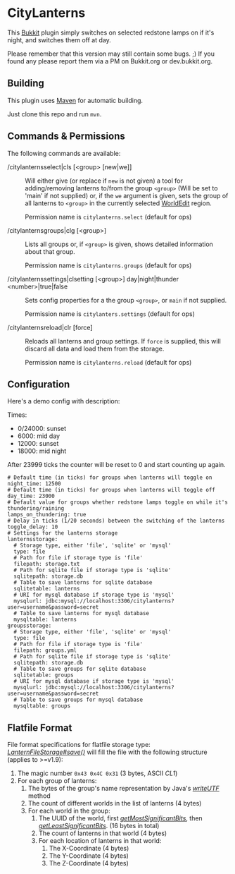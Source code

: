 CityLanterns
============

This [Bukkit](http://bukkit.org/) plugin simply switches on selected redstone lamps on if it's night, and switches them off at day.

Please remember that this version may still contain some bugs. ;) If you found any please report them via a PM on Bukkit.org or dev.bukkit.org.


Building
--------
This plugin uses [Maven](http://maven.apache.org/) for automatic building.

Just clone this repo and run `mvn`.

Commands & Permissions
----------------------

The following commands are available:

<dl>
<dt>/citylanternsselect|cls [&lt;group&gt; [new|we]]</dt>
<dd>
<p>Will either give (or replace if <code>new</code> is not given) a tool for adding/removing lanterns to/from the group <code>&lt;group&gt;</code> (Will be set to 'main' if not supplied) or, if the <code>we</code> argument is given, sets the group of all lanterns to <code>&lt;group&gt;</code> in the currently selected <a href="http://dev.bukkit.org/bukkit-plugins/worldedit/">WorldEdit</a> region.</p>
<p>Permission name is <code>citylanterns.select</code> (default for ops)</p>
</dd>
<dt>/citylanternsgroups|clg [&lt;group&gt;]</dt>
<dd>
<p>Lists all groups or, if <code>&lt;group&gt;</code> is given, shows detailed information about that group.</p>
<p>Permission name is <code>citylanterns.groups</code> (default for ops)</p>
</dd>
<dt>/citylanternssettings|clsetting [&lt;group&gt;] day|night|thunder &lt;number&gt;|true|false</dt>
<dd>
<p>Sets config properties for a the group <code>&lt;group&gt;</code>, or <code>main</code> if not supplied.</p>
<p>Permission name is <code>citylanters.settings</code> (default for ops)</p>
</dd>
<dt>/citylanternsreload|clr [force]</dt>
<dd>
<p>Reloads all lanterns and group settings. If <code>force</code> is supplied, this will discard all data and load them from the storage.</p>
<p>Permission name is <code>citylanterns.reload</code> (default for ops)</p>
</dd>
</dl>


Configuration
-------------

Here's a demo config with description:

Times:
- 0/24000: sunset
- 6000: mid day
- 12000: sunset
- 18000: mid night

After 23999 ticks the counter will be reset to 0 and start counting up again.

```
# Default time (in ticks) for groups when lanterns will toggle on
night_time: 12500
# Default time (in ticks) for groups when lanterns will toggle off
day_time: 23000
# Default value for groups whether redstone lamps toggle on while it's thundering/raining
lamps_on_thundering: true
# Delay in ticks (1/20 seconds) between the switching of the lanterns
toggle_delay: 10
# Settings for the lanterns storage
lanternsstorage:
  # Storage type, either 'file', 'sqlite' or 'mysql'
  type: file
  # Path for file if storage type is 'file'
  filepath: storage.txt
  # Path for sqlite file if storage type is 'sqlite'
  sqlitepath: storage.db
  # Table to save lanterns for sqlite database
  sqlitetable: lanterns
  # URI for mysql database if storage type is 'mysql'
  mysqlurl: jdbc:mysql://localhost:3306/citylanterns?user=username&password=secret
  # Table to save lanterns for mysql database
  mysqltable: lanterns
groupsstorage:
  # Storage type, either 'file', 'sqlite' or 'mysql'
  type: file
  # Path for file if storage type is 'file'
  filepath: groups.yml
  # Path for sqlite file if storage type is 'sqlite'
  sqlitepath: storage.db
  # Table to save groups for sqlite database
  sqlitetable: groups
  # URI for mysql database if storage type is 'mysql'
  mysqlurl: jdbc:mysql://localhost:3306/citylanterns?user=username&password=secret
  # Table to save groups for mysql database
  mysqltable: groups
```

Flatfile Format
-----------

File format specifications for flatfile storage type:
*[LanternFileStorage#save()](https://github.com/ase34/CityLanterns/blob/master/src/main/java/me/ase34/citylanterns/storage/LanternFileStorage.java#L32)* 
will fill the file with the following structure (applies to >=v1.9):

<ol>
<li>The magic number <code>0x43 0x4C 0x31</code> (3 bytes, ASCII <em>CL1</em>)</li>
<li>For each group of lanterns:
<ol>
<li>The bytes of the group's name representation by Java's <em><a href="http://docs.oracle.com/javase/1.4.2/docs/api/java/io/DataOutput.html#writeUTF(java.lang.String)">writeUTF</a></em> method</li>
<li>The count of different worlds in the list of lanterns (4 bytes)</li>
<li>For each world in the group:
<ol>
<li>The UUID of the world, first <em><a href="http://docs.oracle.com/javase/6/docs/api/java/util/UUID.html#getMostSignificantBits()">getMostSignificantBits</a></em>, 
then <em><a href="http://docs.oracle.com/javase/6/docs/api/java/util/UUID.html#getLeastSignificantBits()">getLeastSignificantBits</a></em>. (16 bytes in total)</li>
<li>The count of lanterns in that world (4 bytes)</li>
<li>For each location of lanterns in that world:
<ol>
<li>The X-Coordinate (4 bytes)</li>
<li>The Y-Coordinate (4 bytes)</li>
<li>The Z-Coordinate (4 bytes)</li>
</ol>
</li>
</ol>
</li>
</ol>
</li>
</ol>
